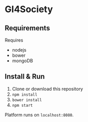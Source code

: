 # GI4Society

## Requirements
Requires 
 - nodejs
 - bower
 - mongoDB

## Install & Run
1. Clone or download this repository
2. `npm install`
3. `bower install`
4. `npm start`

Platform runs on `localhost:8080`. 